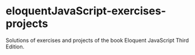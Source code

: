 # eloquentJavaScript-exercises-projects
Solutions of exercises and projects of the book Eloquent JavaScript Third Edition.
